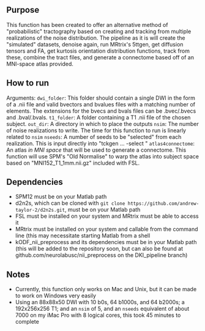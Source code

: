 ## Purpose
This function has been created to offer an alternative method of "probabilistic" tractography based on creating and tracking from multiple realizations of the noise distribution.
The pipeline as it is will create the "simulated" datasets, denoise again, run MRtrix's 5ttgen, get diffusion tensors and FA, get kurtosis orientation distribution functions, track from these, combine the tract files, and generate a connectome based off of an MNI-space atlas provided.

## How to run 
Arguments:
	`dwi_folder`: This folder should contain a single DWI in the form of a .nii file and valid bvectors and bvalues files with a matching number of elements. The extensions for the bvecs and bvals files can be .bvec/.bvecs and .bval/.bvals.
	`t1_folder`: A folder containing a T1 .nii file of the chosen subject.
	`out_dir`: A directory in which to place the outputs
	`nsim`: The number of noise realizations to write. The time for this function to run is linearly related to `nsim`
	`nseeds`: A number of seeds to be "selected" from each realization. This is input directly into "tckgen ... -select <nseeds>"
	`atlas4connectome`: An atlas *in MNI space* that will be used to generate a connectome. This function will use SPM's "Old Normalise" to warp the atlas into subject space based on "MNI152_T1_1mm.nii.gz" included with FSL.

## Dependencies
- SPM12 must be on your Matlab path
- d2n2s, which can be cloned with `git clone https://github.com/andrew-taylor-2/d2n2s.git`, must be on your Matlab path
- FSL must be installed on your system and MRtrix must be able to access it
- MRtrix must be installed on your system and callable from the command line (this may necessitate starting Matlab from a shell
- kODF_nii_preprocess and its dependencies must be in your Matlab path (this will be added to the repository soon, but can also be found at github.com/neurolabusc/nii_preprocess on the DKI_pipeline branch)

## Notes
- Currently, this function only works on Mac and Unix, but it can be made to work on Windows very easily
- Using an 88x88x50 DWI with 10 b0s, 64 b1000s, and 64 b2000s; a 192x256x256 T1; and an `nsim` of 5, and an `nseeds` equivalent of about 7000 on my iMac Pro with 8 logical cores, this took 45 minutes to complete

